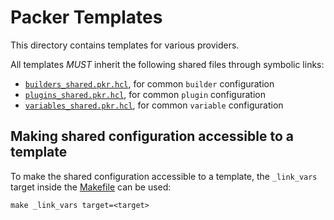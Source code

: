 # Packer Templates

This directory contains templates for various providers.

All templates _MUST_ inherit the following shared files through symbolic links:

* [`builders_shared.pkr.hcl`](./builders_shared.pkr.hcl), for common `builder` configuration
* [`plugins_shared.pkr.hcl`](./plugins_shared.pkr.hcl), for common `plugin` configuration
* [`variables_shared.pkr.hcl`](./variables_shared.pkr.hcl), for common `variable` configuration

## Making shared configuration accessible to a template

To make the shared configuration accessible to a template, the `_link_vars` target inside the [Makefile](../Makefile) can be used:

```shell
make _link_vars target=<target>
 ```
